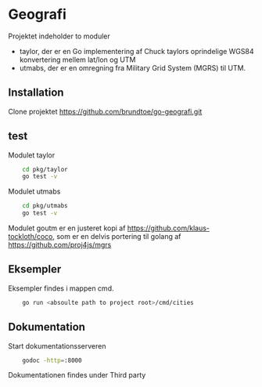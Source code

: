 # Geografi

Projektet indeholder to moduler

- taylor, der er en Go implementering af Chuck taylors oprindelige WGS84 konvertering mellem lat/lon og UTM
- utmabs, der er en omregning fra Military Grid System (MGRS) til UTM.

## Installation

Clone projektet https://github.com/brundtoe/go-geografi.git

## test

Modulet taylor
```bash
    cd pkg/taylor
    go test -v 
```
Modulet utmabs

```bash
    cd pkg/utmabs
    go test -v 
```

Modulet goutm er en justeret kopi af https://github.com/klaus-tockloth/coco, som er en delvis portering til golang af https://github.com/proj4js/mgrs


## Eksempler

Eksempler findes i mappen cmd.

```bash
    go run <absoulte path to project root>/cmd/cities

```

## Dokumentation

Start dokumentationsserveren 
```bash
    godoc -http=:8000
```
Dokumentationen findes under Third party


